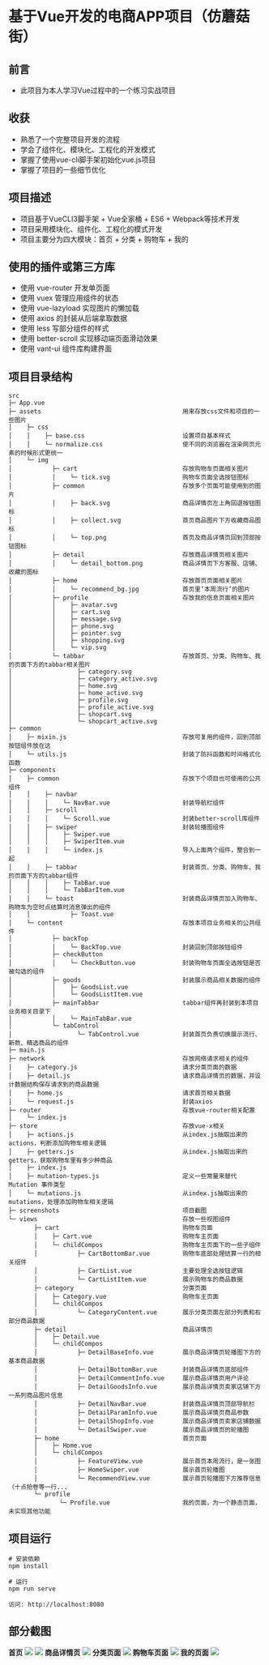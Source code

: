 # 基于Vue开发的电商APP项目（仿蘑菇街）

##  前言
- 此项目为本人学习Vue过程中的一个练习实战项目

##  收获
- 熟悉了一个完整项目开发的流程
- 学会了组件化、模块化、工程化的开发模式
- 掌握了使用vue-cli脚手架初始化vue.js项目
- 掌握了项目的一些细节优化

##  项目描述
- 项目基于VueCLI3脚手架 + Vue全家桶 + ES6 + Webpack等技术开发
- 项目采用模块化、组件化、工程化的模式开发
- 项目主要分为四大模块：首页 + 分类 + 购物车 + 我的

##  使用的插件或第三方库
- 使用 vue-router 开发单页面
- 使用 vuex 管理应用组件的状态
- 使用 vue-lazyload 实现图片的懒加载
- 使用 axios 的封装从后端拿取数据
- 使用 less 写部分组件的样式
- 使用 better-scroll 实现移动端页面滑动效果
- 使用 vant-ui 组件库构建界面

##  项目目录结构
```
src                                             
├─ App.vue
├─ assets                                       用来存放css文件和项目的一些图片
│    ├─ css
│    │    ├─ base.css                           设置项目基本样式
│    │    └─ normalize.css                      使不同的浏览器在渲染网页元素的时候形式更统一
│    └─ img
│           ├─ cart                             存放购物车页面相关图片
│           │    └─ tick.svg                    购物车页面全选按钮图标
│           ├─ common                           存放多个页面可能使用到的图片
│           │    ├─ back.svg                    商品详情页左上角回退按钮图标
│           │    ├─ collect.svg                 首页商品图片下方收藏商品图标
│           │    └─ top.png                     首页及商品详情页回到顶部按钮图标
│           ├─ detail                           存放商品详情页相关图片
│           │    └─ detail_bottom.png           商品详情页下方客服、店铺、收藏的图标
│           ├─ home                             存放首页页面相关图片
│           │    └─ recommend_bg.jpg            首页里‘本周流行’的图片
│           ├─ profile                          存放我的信息页面相关图片
│           │    ├─ avatar.svg                  
│           │    ├─ cart.svg
│           │    ├─ message.svg
│           │    ├─ phone.svg
│           │    ├─ pointer.svg
│           │    ├─ shopping.svg
│           │    └─ vip.svg
│           └─ tabbar                           存放首页、分类、购物车、我的页面下方的tabbar相关图片
│                  ├─ category.svg
│                  ├─ category_active.svg
│                  ├─ home.svg
│                  ├─ home_active.svg
│                  ├─ profile.svg
│                  ├─ profile_active.svg
│                  ├─ shopcart.svg
│                  └─ shopcart_active.svg
├─ common
│    ├─ mixin.js                                存放可复用的组件，回到顶部按钮组件放在这
│    └─ utils.js                                封装了防抖函数和时间格式化函数
├─ components
│    ├─ common                                  存放下个项目也可使用的公共组件
│    │    ├─ navbar                           
│    │    │    └─ NavBar.vue                    封装导航栏组件
│    │    ├─ scroll
│    │    │    └─ Scroll.vue                    封装better-scroll库组件
│    │    ├─ swiper                             封装轮播图组件
│    │    │    ├─ Swiper.vue                  
│    │    │    ├─ SwiperItem.vue
│    │    │    └─ index.js                      导入上面两个组件，整合到一起
│    │    ├─ tabbar                             封装首页、分类、购物车、我的页面下方的tabbar组件
│    │    │    ├─ TabBar.vue
│    │    │    └─ TabBarItem.vue
│    │    └─ toast                              封装商品详情页加入购物车、购物车为空时点结算时消息弹出的组件
│    │           ├─ Toast.vue
│    └─ content                                 存放本项目业务相关的公共组件
│           ├─ backTop
│           │    └─ BackTop.vue                 封装回到顶部按钮组件
│           ├─ checkButton
│           │    └─ CheckButton.vue             封装购物车页面全选按钮是否被勾选的组件
│           ├─ goods                            封装展示商品相关数据的组件
│           │    ├─ GoodsList.vue
│           │    └─ GoodsListItem.vue
│           ├─ mainTabbar                       tabbar组件再封装到本项目业务相关目录下
│           │    └─ MainTabBar.vue
│           └─ tabControl                       
│                  └─ TabControl.vue            封装首页负责切换展示流行、新款、精选商品的组件
├─ main.js
├─ network                                      存放网络请求相关的组件
│    ├─ category.js                             请求分类页面的数据
│    ├─ detail.js                               请求商品详情页的数据，并设计数据结构保存请求到的商品数据
│    ├─ home.js                                 请求首页相关数据
│    └─ request.js                              封装axios
├─ router                                       存放vue-router相关配置
│    └─ index.js
├─ store                                        存放vue-x相关
│    ├─ actions.js                              从index.js抽取出来的actions，判断添加购物车相关逻辑
│    ├─ getters.js                              从index.js抽取出来的getters，获取购物车里有多少种商品
│    ├─ index.js
│    ├─ mutation-types.js                       定义一些常量来替代 Mutation 事件类型
│    └─ mutations.js                            从index.js抽取出来的mutations，处理添加购物车相关逻辑
├─ screenshots                                  项目截图
└─ views                                        存放一些视图组件
       ├─ cart                                  购物车页面
       │    ├─ Cart.vue                         购物车主页面
       │    └─ childCompos                      购物车主页面下的一些子组件
       │           ├─ CartBottomBar.vue         购物车底部处理结算一行的相关组件
       │           ├─ CartList.vue              主要处理全选按钮逻辑
       │           └─ CartListItem.vue          展示购物车的商品数据
       ├─ category                              分类页面
       │    ├─ Category.vue                     购物车主页面
       │    └─ childCompos
       │           └─ CategoryContent.vue       展示分类页面左部分列表和右部分商品数据
       ├─ detail                                商品详情页
       │    ├─ Detail.vue
       │    └─ childCompos
       │           ├─ DetailBaseInfo.vue        展示商品详情页轮播图下方的基本商品数据
       │           ├─ DetailBottomBar.vue       封装商品详情页底部组件
       │           ├─ DetailCommentInfo.vue     展示商品详情页用户评论
       │           ├─ DetailGoodsInfo.vue       展示商品详情页卖家店铺下方一系列商品图片信息
       │           ├─ DetailNavBar.vue          封装商品详情页顶部导航栏
       │           ├─ DetailParamInfo.vue       展示商品详情页商品参数
       │           ├─ DetailShopInfo.vue        展示商品详情页卖家店铺数据
       │           └─ DetailSwiper.vue          展示商品详情页的轮播图
       ├─ home                                  首页页面
       │    ├─ Home.vue
       │    └─ childCompos
       │           ├─ FeatureView.vue           展示首页本周流行，是一张图
       │           ├─ HomeSwiper.vue            展示首页轮播图
       │           └─ RecommendView.vue         展示首页轮播图下方推荐信息（十点抢卷等一行...
       └─ profile
              └─ Profile.vue                    我的页面，为一个静态页面，未实现其他功能
```
##  项目运行
```
# 安装依赖
npm install

# 运行
npm run serve

访问: http://localhost:8080
```
##  部分截图
**首页**
![](https://github.com/weining-zhang/mall/raw/master/src/screenshots/home1.png)
![](https://github.com/weining-zhang/mall/raw/master/src/screenshots/home2.png)
**商品详情页**
![](https://github.com/weining-zhang/mall/raw/master/src/screenshots/detail.png)
**分类页面**
![](https://github.com/weining-zhang/mall/raw/master/src/screenshots/category.png)
**购物车页面**
![](https://github.com/weining-zhang/mall/raw/master/src/screenshots/cart.png)
**我的页面**
![](https://github.com/weining-zhang/mall/raw/master/src/screenshots/my.png)
